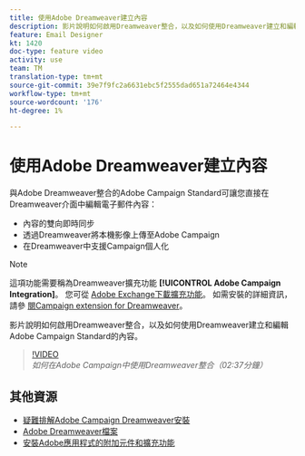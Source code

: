 ```yaml
---
title: 使用Adobe Dreamweaver建立內容
description: 影片說明如何啟用Dreamweaver整合，以及如何使用Dreamweaver建立和編輯Adobe Campaign Standard的內容。
feature: Email Designer
kt: 1420
doc-type: feature video
activity: use
team: TM
translation-type: tm+mt
source-git-commit: 39e7f9fc2a6631ebc5f2555dad651a72464e4344
workflow-type: tm+mt
source-wordcount: '176'
ht-degree: 1%

---
```



# 使用Adobe Dreamweaver建立內容

與Adobe Dreamweaver整合的Adobe Campaign Standard可讓您直接在Dreamweaver介面中編輯電子郵件內容：

* 內容的雙向即時同步
* 透過Dreamweaver將本機影像上傳至Adobe Campaign
* 在Dreamweaver中支援Campaign個人化

>[!NOTE]
>
>這項功能需要稱為Dreamweaver擴充功能 **[!UICONTROL Adobe Campaign Integration]**。 您可從 [Adobe Exchange下載擴充功能](https://exchange.adobe.com/creativecloud.html#search)。 如需安裝的詳細資訊，請參 [閱Campaign extension for Dreamweaver](https://helpx.adobe.com/dreamweaver/using/working-with-dreamweaver-and-campaign.html)。

影片說明如何啟用Dreamweaver整合，以及如何使用Dreamweaver建立和編輯Adobe Campaign Standard的內容。

>[!VIDEO](https://video.tv.adobe.com/v/23121?quality=12)
*如何在Adobe Campaign中使用Dreamweaver整合（02:37分鐘）*

## 其他資源

* [疑難排解Adobe Campaign Dreamweaver安裝](https://helpx.adobe.com/dreamweaver/kb/dreamweaver-campaign-integration-issue.html)
* [Adobe Dreamweaver檔案](https://helpx.adobe.com/dreamweaver/using/working-with-dreamweaver-and-campaign.html)
* [安裝Adobe應用程式的附加元件和擴充功能](https://helpx.adobe.com/creative-cloud/kb/installingextensionsandaddons.html)
